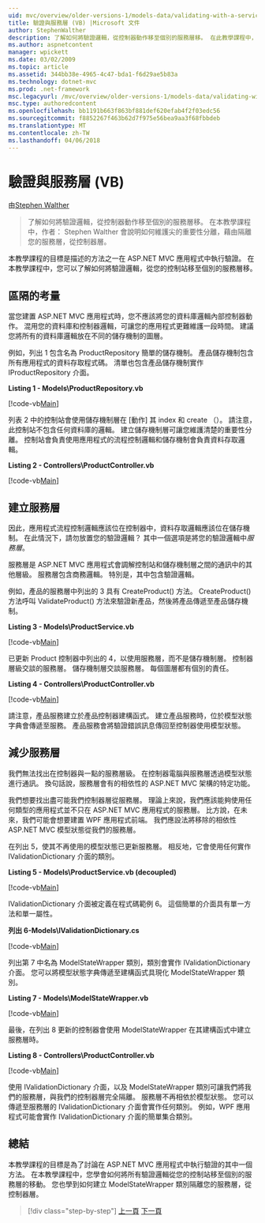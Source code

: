 ```yaml
---
uid: mvc/overview/older-versions-1/models-data/validating-with-a-service-layer-vb
title: 驗證與服務層 (VB) |Microsoft 文件
author: StephenWalther
description: 了解如何將驗證邏輯，從控制器動作移至個別的服務層移。 在此教學課程中，說明作者： Stephen Walther 如何您...
ms.author: aspnetcontent
manager: wpickett
ms.date: 03/02/2009
ms.topic: article
ms.assetid: 344bb38e-4965-4c47-bda1-f6d29ae5b83a
ms.technology: dotnet-mvc
ms.prod: .net-framework
msc.legacyurl: /mvc/overview/older-versions-1/models-data/validating-with-a-service-layer-vb
msc.type: authoredcontent
ms.openlocfilehash: bb1191b663f863bf881def620efab4f2f03edc56
ms.sourcegitcommit: f8852267f463b62d7f975e56bea9aa3f68fbbdeb
ms.translationtype: MT
ms.contentlocale: zh-TW
ms.lasthandoff: 04/06/2018
---
```

<a name="validating-with-a-service-layer-vb"></a>驗證與服務層 (VB)
====================
由[Stephen Walther](https://github.com/StephenWalther)

> 了解如何將驗證邏輯，從控制器動作移至個別的服務層移。 在本教學課程中，作者： Stephen Walther 會說明如何維護尖的重要性分離，藉由隔離您的服務層，從控制器層。


本教學課程的目標是描述的方法之一在 ASP.NET MVC 應用程式中執行驗證。 在本教學課程中，您可以了解如何將驗證邏輯，從您的控制站移至個別的服務層移。

## <a name="separating-concerns"></a>區隔的考量

當您建置 ASP.NET MVC 應用程式時，您不應該將您的資料庫邏輯內部控制器動作。 混用您的資料庫和控制器邏輯，可讓您的應用程式更難維護一段時間。 建議您將所有的資料庫邏輯放在不同的儲存機制的圖層。

例如，列出 1 包含名為 ProductRepository 簡單的儲存機制。 產品儲存機制包含所有應用程式的資料存取程式碼。 清單也包含產品儲存機制實作 IProductRepository 介面。

**Listing 1 - Models\ProductRepository.vb**

[!code-vb[Main](validating-with-a-service-layer-vb/samples/sample1.vb)]

列表 2 中的控制站會使用儲存機制層在 [動作] 其 index 和 create （）。 請注意，此控制站不包含任何資料庫的邏輯。 建立儲存機制層可讓您維護清楚的重要性分離。 控制站會負責使用應用程式的流程控制邏輯和儲存機制會負責資料存取邏輯。

**Listing 2 - Controllers\ProductController.vb**

[!code-vb[Main](validating-with-a-service-layer-vb/samples/sample2.vb)]

## <a name="creating-a-service-layer"></a>建立服務層

因此，應用程式流程控制邏輯應該位在控制器中，資料存取邏輯應該位在儲存機制。 在此情況下，請勿放置您的驗證邏輯？ 其中一個選項是將您的驗證邏輯中*服務層*。

服務層是 ASP.NET MVC 應用程式會調解控制站和儲存機制層之間的通訊中的其他層級。 服務層包含商務邏輯。 特別是，其中包含驗證邏輯。

例如，產品的服務層中列出的 3 具有 CreateProduct() 方法。 CreateProduct() 方法呼叫 ValidateProduct() 方法來驗證新產品，然後將產品傳遞至產品儲存機制。

**Listing 3 - Models\ProductService.vb**

[!code-vb[Main](validating-with-a-service-layer-vb/samples/sample3.vb)]

已更新 Product 控制器中列出的 4，以使用服務層，而不是儲存機制層。 控制器層級交談的服務層。 儲存機制層交談服務層。 每個圖層都有個別的責任。

**Listing 4 - Controllers\ProductController.vb**

[!code-vb[Main](validating-with-a-service-layer-vb/samples/sample4.vb)]

請注意，產品服務建立於產品控制器建構函式。 建立產品服務時，位於模型狀態字典會傳遞至服務。 產品服務會將驗證錯誤訊息傳回至控制器使用模型狀態。

## <a name="decoupling-the-service-layer"></a>減少服務層

我們無法找出在控制器與一點的服務層級。 在控制器電腦與服務層透過模型狀態進行通訊。 換句話說，服務層會有的相依性的 ASP.NET MVC 架構的特定功能。

我們想要找出盡可能我們控制器層從服務層。 理論上來說，我們應該能夠使用任何類型的應用程式並不只在 ASP.NET MVC 應用程式的服務層。 比方說，在未來，我們可能會想要建置 WPF 應用程式前端。 我們應設法將移除的相依性 ASP.NET MVC 模型狀態從我們的服務層。

在列出 5，使其不再使用的模型狀態已更新服務層。 相反地，它會使用任何實作 IValidationDictionary 介面的類別。

**Listing 5 - Models\ProductService.vb (decoupled)**

[!code-vb[Main](validating-with-a-service-layer-vb/samples/sample5.vb)]

IValidationDictionary 介面被定義在程式碼範例 6。 這個簡單的介面具有單一方法和單一屬性。

**列出 6-Models\IValidationDictionary.cs**

[!code-vb[Main](validating-with-a-service-layer-vb/samples/sample6.vb)]

列出第 7 中名為 ModelStateWrapper 類別，類別會實作 IValidationDictionary 介面。 您可以將模型狀態字典傳遞至建構函式具現化 ModelStateWrapper 類別。

**Listing 7 - Models\ModelStateWrapper.vb**

[!code-vb[Main](validating-with-a-service-layer-vb/samples/sample7.vb)]

最後，在列出 8 更新的控制器會使用 ModelStateWrapper 在其建構函式中建立服務層時。

**Listing 8 - Controllers\ProductController.vb**

[!code-vb[Main](validating-with-a-service-layer-vb/samples/sample8.vb)]

使用 IValidationDictionary 介面，以及 ModelStateWrapper 類別可讓我們將我們的服務層，與我們的控制器層完全隔離。 服務層不再相依於模型狀態。 您可以傳遞至服務層的 IValidationDictionary 介面會實作任何類別。 例如，WPF 應用程式可能會實作 IValidationDictionary 介面的簡單集合類別。

## <a name="summary"></a>總結

本教學課程的目標是為了討論在 ASP.NET MVC 應用程式中執行驗證的其中一個方法。 在本教學課程中，您學會如何將所有驗證邏輯從您的控制站移至個別的服務層的移動。 您也學到如何建立 ModelStateWrapper 類別隔離您的服務層，從控制器層。

> [!div class="step-by-step"]
> [上一頁](validating-with-the-idataerrorinfo-interface-vb.md)
> [下一頁](validation-with-the-data-annotation-validators-vb.md)
